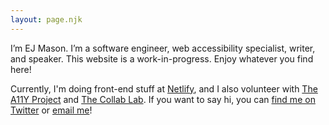 ```yaml
---
layout: page.njk
---
```


I’m EJ Mason. I’m a software engineer, web accessibility specialist, writer, and speaker. This website is a work-in-progress. Enjoy whatever you find here!

Currently, I'm doing front-end stuff at [Netlify](https://www.netlify.com/), and I also volunteer with [The A11Y Project](https://www.a11yproject.com/) and [The Collab Lab](https://the-collab-lab.codes). If you want to say hi, you can [find me on Twitter](https://www.twitter.com/codeability) or [email me](mailto:hey@ejmason.com)!
